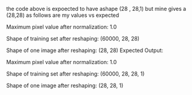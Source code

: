 the code above is expoected to have ashape (28 , 28,1) but mine gives a (28,28)
as follows are my values vs expected


Maximum pixel value after normalization: 1.0

Shape of training set after reshaping: (60000, 28, 28)

Shape of one image after reshaping: (28, 28)
Expected Output:

Maximum pixel value after normalization: 1.0

Shape of training set after reshaping: (60000, 28, 28, 1)

Shape of one image after reshaping: (28, 28, 1)
